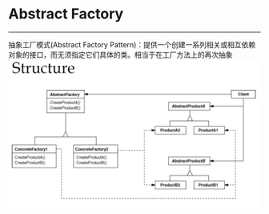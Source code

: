 # Abstract Factory
---
抽象工厂模式(Abstract Factory Pattern)：提供一个创建一系列相关或相互依赖对象的接口，而无须指定它们具体的类。相当于在工厂方法上的再次抽象
![Abstract Factory](../../picture/designpattern/abstractFactory.png)
### 
